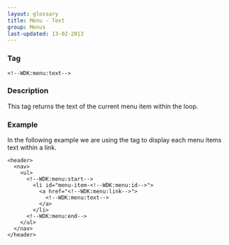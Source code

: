 ```yaml
---
layout: glossary
title: Menu - Text
group: Menus
last-updated: 13-02-2013
---
```


### Tag

`<!--WDK:menu:text-->`

### Description

This tag returns the text of the current menu item within the loop.

### Example

In the following example we are using the tag to display each menu items text within a link.

~~~
<header>
  <nav>
    <ul>
      <!--WDK:menu:start-->
        <li id="menu-item-<!--WDK:menu:id-->">
          <a href="<!--WDK:menu:link-->">
            <!--WDK:menu:text-->
          </a>
        </li>
      <!--WDK:menu:end-->
    </ul>
  </nav>
</header>
~~~